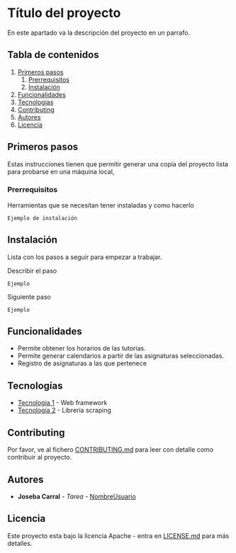 # Título del proyecto

En este apartado va la descripción del proyecto en un parrafo.

## Tabla de contenidos

1. [Primeros pasos](#primeros-pasos)
	1. [Prerrequisitos](#prerrequisitos)
	2. [Instalación](#instalación)
2. [Funcionalidades](#funcionalidades)
3. [Tecnologías](#tecnologías)
4. [Contributing](#contributing)
5. [Autores](#autores)
6. [Licencia](#licencia)

## Primeros pasos

Estas instrucciones tienen que permitir generar una copia del proyecto lista para probarse en una máquina local,

### Prerrequisitos

Herramientas que se necesitan tener instaladas y como hacerlo

```
Ejemplo de instalación
```

## Instalación

Lista con los pasos a seguir para empezar a trabajar.

Describir el paso
```
Ejemplo
```

Siguiente paso

```
Ejemplo
```

## Funcionalidades
<!--- Enumera las funcionalidades del proyecto --->

* Permite obtener los horarios de las tutorias.
* Permite generar calendarios a partir de las asignaturas seleccionadas.
* Registro de asignaturas a las que pertenece


## Tecnologías

* [Tecnologia 1]() - Web framework
* [Tecnología 2]() - Libreria scraping

## Contributing

Por favor, ve al fichero [CONTRIBUTING.md](CONTRIBUTING.md) para leer con detalle como contribuir al proyecto.

## Autores

* **Joseba Carral** - *Tarea* - [NombreUsuario](https://github.com/NombreUsuario)


## Licencia

Este proyecto esta bajo la licencia Apache - entra en [LICENSE.md](LICENSE.md) para más detalles.



